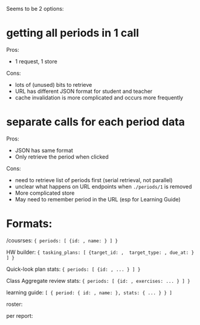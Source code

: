 Seems to be 2 options:

# getting all periods in 1 call

Pros:

- 1 request, 1 store

Cons:

- lots of (unused) bits to retrieve
- URL has different JSON format for student and teacher
- cache invalidation is more complicated and occurs more frequently


# separate calls for each period data

Pros:

- JSON has same format
- Only retrieve the period when clicked

Cons:

- need to retrieve list of periods first (serial retrieval, not parallel)
- unclear what happens on URL endpoints when `./periods/1` is removed
- More complicated store
- May need to remember period in the URL (esp for Learning Guide)



# Formats:

/cousrses: `{ periods: [ {id: , name: } ] }`

HW builder: `{ tasking_plans: [ {target_id: ,  target_type: , due_at: } ] }`

Quick-look plan stats: `{ periods: [ {id: , ... } ] }`

Class Aggregate review stats: `{ periods: [ {id: , exercises: ... } ] }`

learning guide: `[ { period: { id: , name: }, stats: { ... } } ]`


roster: 


per report:
